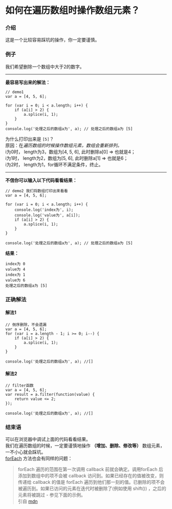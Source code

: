 # 如何在遍历数组时操作数组元素？

### 介绍
这是一个比较容易踩坑的操作，你一定要谨慎。   

### 例子
我们希望删除一个数组中大于2的数字。

___ 
**最容易写出来的解法：**

```
// demo1
var a = [4, 5, 6];

for (var i = 0; i < a.length; i++) {
	if (a[i] > 2) {
		a.splice(i, 1);
	}
}
console.log('处理之后的数组a为', a); // 处理之后的数组a为 [5]
```
为什么打印出来是 `[5]`？   
原因：在*遍历数组的时候操作数组元素，数组会重新排列。*    
i为0时， length为3，数组为[4, 5, 6], 此时删除a[0] => 也就是4；   
i为1时， length为2，数组为[5, 6], 此时删除a[1] => 也就是6；   
i为2时， length为1，for循环不满足条件，终止。 

---

**不信你可以输入以下代码看看结果：**

```
// demo2 我们将数组打印出来看看
var a = [4, 5, 6];

for (var i = 0; i < a.length; i++) {
	console.log('index为', i);
	console.log('value为', a[i]);
	if (a[i] > 2) {
		a.splice(i, 1);
	}
}

console.log('处理之后的数组a为', a); // 处理之后的数组a为 [5]
```

**结果：**

```
index为 0
value为 4
index为 1
value为 6
处理之后的数组a为 [5]
```

### 正确解法

#### 解法1

```
// 倒序删除，不会遗漏
var a = [4, 5, 6];
for (var i = a.length - 1; i >= 0; i--) {
	if (a[i] > 2) {
		a.splice(i, 1);
	}
}

console.log('处理之后的数组a为', a); //[]
```

#### 解法2

```
// filter函数
var a = [4, 5, 6];
var result = a.filter(function(value) {
	return value <= 2;
});

console.log('处理之后的数组a为', a); //[]
```

### 结束语

可以在浏览器中调试上面的代码看看结果。     
我们在遍历数组的时候，一定要谨慎地操作 **（增加、删除、修改等）** 数组元素，一不小心就会踩坑。     
 [forEach](https://developer.mozilla.org/zh-CN/docs/Web/JavaScript/Reference/Global_Objects/Array/forEach) 方法也会有同样的问题：
> forEach 遍历的范围在第一次调用 callback 前就会确定。调用forEach 后添加到数组中的项不会被 callback 访问到。如果已经存在的值被改变，则传递给 callback 的值是 forEach 遍历到他们那一刻的值。已删除的项不会被遍历到。如果已访问的元素在迭代时被删除了(例如使用 shift()) ，之后的元素将被跳过 - 参见下面的示例。     
引自 [mdn](https://developer.mozilla.org/zh-CN/docs/Web/JavaScript/Reference/Global_Objects/Array/forEach)
